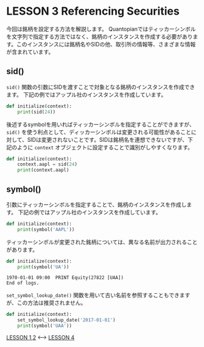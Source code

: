 # LESSON 3 Referencing Securities

今回は銘柄を設定する方法を解説します。
Quantopianではティッカーシンボルを文字列で指定する方法ではなく、銘柄のインスタンスを作成する必要があります。このインスタンスには銘柄名やSIDの他、取引所の情報等、さまざまな情報が含まれています。

## sid()
`sid()` 関数の引数にSIDを渡すことで対象となる銘柄のインスタンスを作成できます。
下記の例ではアップル社のインスタンスを作成しています。

```python
def initialize(context):
    print(sid(24))
```

後述するsymbolを用いればティッカーシンボルを指定することができますが、`sid()` を使う利点として、ディッカーシンボルは変更される可能性があることに対して、SIDは変更されないことです。SIDは銘柄名を連想できないですが、下記のように `context` オブジェクトに設定することで識別がしやすくなります。

```python
def initialize(context):
    context.aapl = sid(24)
    print(context.aapl)
```

## symbol()
引数にティッカーシンボルを指定することで、銘柄のインスタンスを作成します。
下記の例ではアップル社のインスタンスを作成しています。

```python
def initialize(context):
    print(symbol('AAPL'))
```

ティッカーシンボルが変更された銘柄については、異なる名前が出力されることがあります。

```python
def initialize(context):
    print(symbol('UA'))
```

```
1970-01-01 09:00  PRINT Equity(27822 [UAA])
End of logs.
```

`set_symbol_lookup_date()` 関数を用いて古い名前を参照することもできますが、この方法は推奨されません。

```python
def initialize(context):
    set_symbol_lookup_date('2017-01-01')
    print(symbol('UAA'))
```

[LESSON 1,2](./LESSON1_2.md) <--> [LESSON 4](./LESSON4.md)
